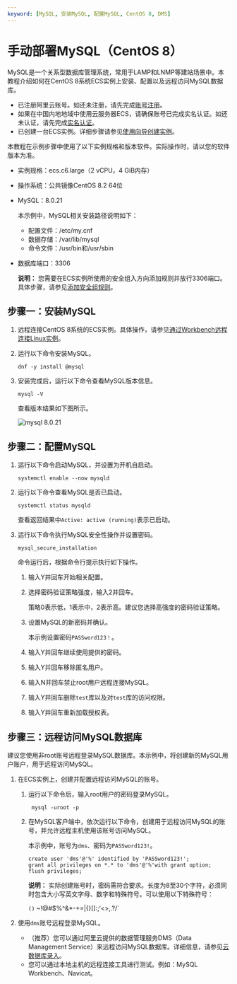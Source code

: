 ```yaml
---
keyword: [MySQL, 安装MySQL, 配置MySQL, CentOS 8, DMS]
---
```


# 手动部署MySQL（CentOS 8）

MySQL是一个关系型数据库管理系统，常用于LAMP和LNMP等建站场景中。本教程介绍如何在CentOS 8系统ECS实例上安装、配置以及远程访问MySQL数据库。

-   已注册阿里云账号。如还未注册，请先完成[账号注册](https://account.aliyun.com/register/register.htm?)。
-   如果在中国内地地域中使用云服务器ECS，请确保账号已完成实名认证。如还未认证，请先完成[实名认证](https://account.console.aliyun.com/v2/#/authc/types)。
-   已创建一台ECS实例。详细步骤请参见[使用向导创建实例](/cn.zh-CN/实例/创建实例/使用向导创建实例.md)。

本教程在示例步骤中使用了以下实例规格和版本软件。实际操作时，请以您的软件版本为准。

-   实例规格：ecs.c6.large（2 vCPU，4 GiB内存）
-   操作系统：公共镜像CentOS 8.2 64位
-   MySQL：8.0.21

    本示例中，MySQL相关安装路径说明如下：

    -   配置文件：/etc/my.cnf
    -   数据存储：/var/lib/mysql
    -   命令文件：/usr/bin和/usr/sbin
-   数据库端口：3306

    **说明：** 您需要在ECS实例所使用的安全组入方向添加规则并放行3306端口。具体步骤，请参见[添加安全组规则](/cn.zh-CN/安全/安全组/添加安全组规则.md)。


## 步骤一：安装MySQL

1.  远程连接CentOS 8系统的ECS实例。具体操作，请参见[通过Workbench远程连接Linux实例](/cn.zh-CN/实例/连接实例/连接Linux实例/通过Workbench远程连接Linux实例.md)。

2.  运行以下命令安装MySQL。

    ```
    dnf -y install @mysql
    ```

3.  安装完成后，运行以下命令查看MySQL版本信息。

    ```
    mysql -V
    ```

    查看版本结果如下图所示。

    ![mysql 8.0.21](https://static-aliyun-doc.oss-cn-hangzhou.aliyuncs.com/assets/img/zh-CN/4826554061/p179478.png)


## 步骤二：配置MySQL

1.  运行以下命令启动MySQL，并设置为开机自启动。

    ```
    systemctl enable --now mysqld
    ```

2.  运行以下命令查看MySQL是否已启动。

    ```
    systemctl status mysqld
    ```

    查看返回结果中`Active: active (running)`表示已启动。

3.  运行以下命令执行MySQL安全性操作并设置密码。

    ```
    mysql_secure_installation
    ```

    命令运行后，根据命令行提示执行如下操作。

    1.  输入Y并回车开始相关配置。
    2.  选择密码验证策略强度，输入2并回车。

        策略0表示低，1表示中，2表示高。建议您选择高强度的密码验证策略。

    3.  设置MySQL的新密码并确认。

        本示例设置密码`PASSword123！`。

    4.  输入Y并回车继续使用提供的密码。
    5.  输入Y并回车移除匿名用户。
    6.  输入N并回车禁止root用户远程连接MySQL。
    7.  输入Y并回车删除`test`库以及对`test`库的访问权限。
    8.  输入Y并回车重新加载授权表。

## 步骤三：远程访问MySQL数据库

建议您使用非root账号远程登录MySQL数据库。本示例中，将创建新的MySQL用户账户，用于远程访问MySQL。

1.  在ECS实例上，创建并配置远程访问MySQL的账号。

    1.  运行以下命令后，输入root用户的密码登录MySQL。

        ```
         mysql -uroot -p
        ```

    2.  在MySQL客户端中，依次运行以下命令，创建用于远程访问MySQL的账号，并允许远程主机使用该账号访问MySQL。

        本示例中，账号为`dms`、密码为`PASSword123!`。

        ```
        create user 'dms'@'%' identified by 'PASSword123!';
        grant all privileges on *.* to 'dms'@'%'with grant option;
        flush privileges;
        ```

        **说明：** 实际创建账号时，密码需符合要求。长度为8至30个字符，必须同时包含大小写英文字母、数字和特殊符号。可以使用以下特殊符号：

        `()` ~!@#$%^&*-+=|{}[]:;‘<>,.?/`

2.  使用`dms`账号远程登录MySQL。

    -   （推荐）您可以通过阿里云提供的数据管理服务DMS（Data Management Service）来远程访问MySQL数据库。详细信息，请参见[云数据库录入]()。
    -   您可以通过本地主机的远程连接工具进行测试。例如：MySQL Workbench、Navicat。

